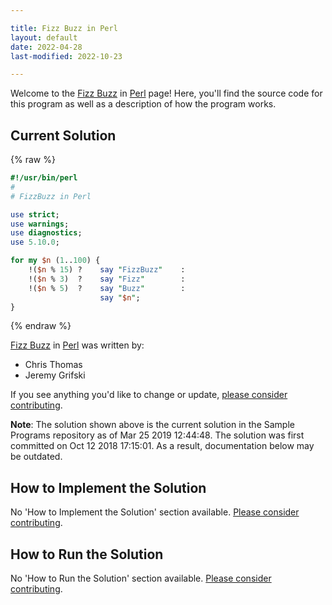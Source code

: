 ```yaml
---

title: Fizz Buzz in Perl
layout: default
date: 2022-04-28
last-modified: 2022-10-23

---
```


Welcome to the [Fizz Buzz](https://sampleprograms.io/projects/fizz-buzz) in [Perl](https://sampleprograms.io/languages/perl) page! Here, you'll find the source code for this program as well as a description of how the program works.

## Current Solution

{% raw %}

```perl
#!/usr/bin/perl
#
# FizzBuzz in Perl

use strict;
use warnings;
use diagnostics;
use 5.10.0;

for my $n (1..100) {
    !($n % 15) ?    say "FizzBuzz"    :
    !($n % 3)  ?    say "Fizz"        :
    !($n % 5)  ?    say "Buzz"        :
                    say "$n";
}
```

{% endraw %}

[Fizz Buzz](https://sampleprograms.io/projects/fizz-buzz) in [Perl](https://sampleprograms.io/languages/perl) was written by:

- Chris Thomas
- Jeremy Grifski

If you see anything you'd like to change or update, [please consider contributing](https://github.com/TheRenegadeCoder/sample-programs).

**Note**: The solution shown above is the current solution in the Sample Programs repository as of Mar 25 2019 12:44:48. The solution was first committed on Oct 12 2018 17:15:01. As a result, documentation below may be outdated.

## How to Implement the Solution

No 'How to Implement the Solution' section available. [Please consider contributing](https://github.com/TheRenegadeCoder/sample-programs-website).

## How to Run the Solution

No 'How to Run the Solution' section available. [Please consider contributing](https://github.com/TheRenegadeCoder/sample-programs-website).